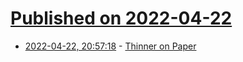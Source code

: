 # [Published on 2022-04-22](index.md)

* [2022-04-22, 20:57:18](https://news.ycombinator.com/item?id=31128011) - [Thinner on Paper](https://thelampmagazine.com/2022/04/21/thinner-on-paper/)
